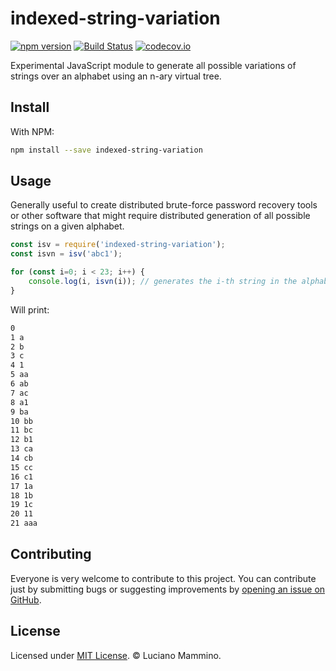 # indexed-string-variation

[![npm version](https://badge.fury.io/js/indexed-string-variation.svg)](http://badge.fury.io/js/indexed-string-variation)
[![Build Status](https://travis-ci.org/lmammino/indexed-string-variation.svg?branch=master)](https://travis-ci.org/lmammino/indexed-string-variation)
[![codecov.io](https://codecov.io/gh/lmammino/indexed-string-variation/coverage.svg?branch=master)](https://codecov.io/gh/lmammino/indexed-string-variation)


Experimental JavaScript module to generate all possible variations of strings over an alphabet using an n-ary virtual tree.


## Install

With NPM:

```bash
npm install --save indexed-string-variation
```


## Usage

Generally useful to create distributed brute-force password recovery tools or
other software that might require distributed generation of all possible
strings on a given alphabet.

```javascript
const isv = require('indexed-string-variation');
const isvn = isv('abc1');

for (const i=0; i < 23; i++) {
    console.log(i, isvn(i)); // generates the i-th string in the alphabet 'abc1'
}
```

Will print:

```bash
0 
1 a
2 b
3 c
4 1
5 aa
6 ab
7 ac
8 a1
9 ba
10 bb
11 bc
12 b1
13 ca
14 cb
15 cc
16 c1
17 1a
18 1b
19 1c
20 11
21 aaa
```


## Contributing

Everyone is very welcome to contribute to this project.
You can contribute just by submitting bugs or suggesting improvements by
[opening an issue on GitHub](https://github.com/lmammino/indexed-string-variation/issues).


## License

Licensed under [MIT License](LICENSE). © Luciano Mammino.
